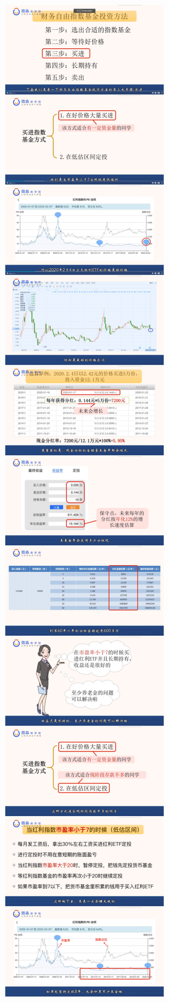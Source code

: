 ![](20200901-%20(1).png)
![](20200901-%20(2).png)
![](20200901-%20(3).png)
![](20200901-%20(4).png)
![](20200901-%20(5).png)
![](20200901-%20(6).png)
![](20200901-%20(7).png)
![](20200901-%20(8).png)
![](20200901-%20(9).png)
![](20200901-%20(10).png)
![](20200901-%20(11).png)